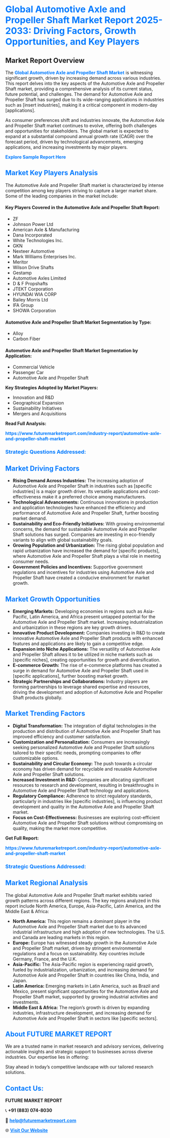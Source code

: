 <h1 style="color: #007BFF;">Global Automotive Axle and Propeller Shaft Market Report 2025-2033: Driving Factors, Growth Opportunities, and Key Players</h1>

<section id="overview">
<h2>Market Report Overview</h2>
<p>The <a href="https://www.futuremarketreport.com/industry-report/automotive-axle-and-propeller-shaft-market" style="color: #007BFF; text-decoration: none;"><strong>Global Automotive Axle and Propeller Shaft Market</strong></a> is witnessing significant growth, driven by increasing demand across various industries. This report delves into the key aspects of the Automotive Axle and Propeller Shaft market, providing a comprehensive analysis of its current status, future potential, and challenges. The demand for Automotive Axle and Propeller Shaft has surged due to its wide-ranging applications in industries such as [insert industries], making it a critical component in modern-day [applications].</p>
<p>As consumer preferences shift and industries innovate, the Automotive Axle and Propeller Shaft market continues to evolve, offering both challenges and opportunities for stakeholders. The global market is expected to expand at a substantial compound annual growth rate (CAGR) over the forecast period, driven by technological advancements, emerging applications, and increasing investments by major players.</p>
</section>

<section id="overview">
<p><a href="https://www.futuremarketreport.com/request-sample/reportId=125971" style="color: #007BFF; text-decoration: none;"><strong>Explore Sample Report Here</strong></a></p>
</section>

<section id="key-players">
<h2 style="color: #007BFF;">Market Key Players Analysis</h2>
<p>The Automotive Axle and Propeller Shaft market is characterized by intense competition among key players striving to capture a larger market share. Some of the leading companies in the market include:</p>
<h4>Key Players Covered in the Automotive Axle and Propeller Shaft Report:</h4>
<ul><li>ZF</li><li>Johnson Power Ltd</li><li>American Axle &amp; Manufacturing</li><li>Dana Incorporated</li><li>White Technologies Inc.</li><li>GKN</li><li>Nexteer Automotive</li><li>Mark Williams Enterprises Inc.</li><li>Meritor</li><li>Wilson Drive Shafts</li><li>Gestamp</li><li>Automotive Axles Limited</li><li>D &amp; F Propshafts</li><li>JTEKT Corporation</li><li>HYUNDAI WIA CORP</li><li>Bailey Morris Ltd</li><li>IFA Group</li><li>SHOWA Corporation</li></ul>
<h4>Automotive Axle and Propeller Shaft Market Segmentation by Type:</h4>
<ul><li>Alloy</li><li>Carbon Fiber</li></ul>

<h4>Automotive Axle and Propeller Shaft Market Segmentation by Application:</h4>
<ul><li>Commercial Vehicle</li><li>Passenger Car</li><li>Automotive Axle and Propeller Shaft</li></ul>
<p><strong>Key Strategies Adopted by Market Players:</strong></p>
<ul>
<li>Innovation and R&D</li>
<li>Geographical Expansion</li>
<li>Sustainability Initiatives</li>
<li>Mergers and Acquisitions</li>
</ul>
</section>

<section>
<p><strong>Read Full Analysis: </strong></p><a href="https://www.futuremarketreport.com/industry-report/automotive-axle-and-propeller-shaft-market" style="color: #007BFF; text-decoration: none;"><strong>https://www.futuremarketreport.com/industry-report/automotive-axle-and-propeller-shaft-market</strong></a>
<h3 style="color: #007BFF;">Strategic Questions Addressed:</h3>
</section>

<section id="driving-factors">
<h2 style="color: #007BFF;">Market Driving Factors</h2>
<ul>
<li><strong>Rising Demand Across Industries:</strong> The increasing adoption of Automotive Axle and Propeller Shaft in industries such as [specific industries] is a major growth driver. Its versatile applications and cost-effectiveness make it a preferred choice among manufacturers.</li>
<li><strong>Technological Advancements:</strong> Continuous innovations in production and application technologies have enhanced the efficiency and performance of Automotive Axle and Propeller Shaft, further boosting market demand.</li>
<li><strong>Sustainability and Eco-Friendly Initiatives:</strong> With growing environmental concerns, the demand for sustainable Automotive Axle and Propeller Shaft solutions has surged. Companies are investing in eco-friendly variants to align with global sustainability goals.</li>
<li><strong>Growing Population and Urbanization:</strong> The rising global population and rapid urbanization have increased the demand for [specific products], where Automotive Axle and Propeller Shaft plays a vital role in meeting consumer needs.</li>
<li><strong>Government Policies and Incentives:</strong> Supportive government regulations and incentives for industries using Automotive Axle and Propeller Shaft have created a conducive environment for market growth.</li>
</ul>
</section>

<section id="growth-opportunities">
<h2 style="color: #007BFF;">Market Growth Opportunities</h2>
<ul>
<li><strong>Emerging Markets:</strong> Developing economies in regions such as Asia-Pacific, Latin America, and Africa present untapped potential for the Automotive Axle and Propeller Shaft market. Increasing industrialization and urbanization in these regions are key growth drivers.</li>
<li><strong>Innovative Product Development:</strong> Companies investing in R&D to create innovative Automotive Axle and Propeller Shaft products with enhanced features and applications are likely to gain a competitive edge.</li>
<li><strong>Expansion into Niche Applications:</strong> The versatility of Automotive Axle and Propeller Shaft allows it to be utilized in niche markets such as [specific niches], creating opportunities for growth and diversification.</li>
<li><strong>E-commerce Growth:</strong> The rise of e-commerce platforms has created a surge in demand for Automotive Axle and Propeller Shaft used in [specific applications], further boosting market growth.</li>
<li><strong>Strategic Partnerships and Collaborations:</strong> Industry players are forming partnerships to leverage shared expertise and resources, driving the development and adoption of Automotive Axle and Propeller Shaft products globally.</li>
</ul>
</section>

<section id="trending-factors">
<h2 style="color: #007BFF;">Market Trending Factors</h2>
<ul>
<li><strong>Digital Transformation:</strong> The integration of digital technologies in the production and distribution of Automotive Axle and Propeller Shaft has improved efficiency and customer satisfaction.</li>
<li><strong>Customization and Personalization:</strong> Consumers are increasingly seeking personalized Automotive Axle and Propeller Shaft solutions tailored to their specific needs, prompting companies to offer customizable options.</li>
<li><strong>Sustainability and Circular Economy:</strong> The push towards a circular economy has driven demand for recyclable and reusable Automotive Axle and Propeller Shaft solutions.</li>
<li><strong>Increased Investment in R&D:</strong> Companies are allocating significant resources to research and development, resulting in breakthroughs in Automotive Axle and Propeller Shaft technology and applications.</li>
<li><strong>Regulatory Compliance:</strong> Adherence to strict regulatory standards, particularly in industries like [specific industries], is influencing product development and quality in the Automotive Axle and Propeller Shaft market.</li>
<li><strong>Focus on Cost-Effectiveness:</strong> Businesses are exploring cost-efficient Automotive Axle and Propeller Shaft solutions without compromising on quality, making the market more competitive.</li>
</ul>
</section>

<section>
<p><strong>Get Full Report: </strong></p><a href="https://www.futuremarketreport.com/industry-report/automotive-axle-and-propeller-shaft-market" style="color: #007BFF; text-decoration: none;"><strong>https://www.futuremarketreport.com/industry-report/automotive-axle-and-propeller-shaft-market</strong></a>
<h3 style="color: #007BFF;">Strategic Questions Addressed:</h3>
</section>


<section id="regional-analysis">
<h2 style="color: #007BFF;">Market Regional Analysis</h2>
<p>The global Automotive Axle and Propeller Shaft market exhibits varied growth patterns across different regions. The key regions analyzed in this report include North America, Europe, Asia-Pacific, Latin America, and the Middle East & Africa:</p>
<ul>
<li><strong>North America:</strong> This region remains a dominant player in the Automotive Axle and Propeller Shaft market due to its advanced industrial infrastructure and high adoption of new technologies. The U.S. and Canada are leading markets in this region.</li>
<li><strong>Europe:</strong> Europe has witnessed steady growth in the Automotive Axle and Propeller Shaft market, driven by stringent environmental regulations and a focus on sustainability. Key countries include Germany, France, and the U.K.</li>
<li><strong>Asia-Pacific:</strong> The Asia-Pacific region is experiencing rapid growth, fueled by industrialization, urbanization, and increasing demand for Automotive Axle and Propeller Shaft in countries like China, India, and Japan.</li>
<li><strong>Latin America:</strong> Emerging markets in Latin America, such as Brazil and Mexico, present significant opportunities for the Automotive Axle and Propeller Shaft market, supported by growing industrial activities and investments.</li>
<li><strong>Middle East & Africa:</strong> The region’s growth is driven by expanding industries, infrastructure development, and increasing demand for Automotive Axle and Propeller Shaft in sectors like [specific sectors].</li>
</ul>
</section>

<footer>
<h2 style="color: #007BFF;">About FUTURE MARKET REPORT</h2>
<p>We are a trusted name in market research and advisory services, delivering actionable insights and strategic support to businesses across diverse industries. Our expertise lies in offering:</p>

<p>Stay ahead in today’s competitive landscape with our tailored research solutions.</p>

<h2 style="color: #007BFF;">Contact Us:</h2>
<p><strong>FUTURE MARKET REPORT</strong></p>
<p>📞 <strong>+91 (883) 074-8030</strong></p>
<p>📧 <strong><a href="mailto:help@futuremarketreport.com" style="color: #007BFF;">help@futuremarketreport.com</a></strong></p>
<p>🌐 <strong><a href="https://www.futuremarketreport.com/" style="color: #007BFF;">Visit Our Website</a></strong></p>
</footer>